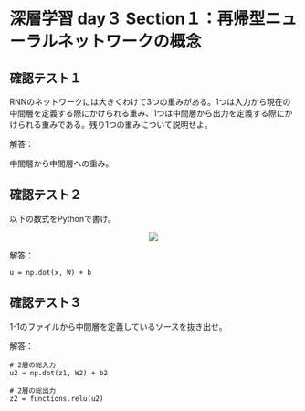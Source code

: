 # 深層学習 day３ Section１：再帰型ニューラルネットワークの概念

## 確認テスト１

RNNのネットワークには大きくわけて3つの重みがある。1つは入力から現在の中間層を定義する際にかけられる重み、1つは中間層から出力を定義する際にかけられる重みである。残り1つの重みについて説明せよ。

解答：

   中間層から中間層への重み。

## 確認テスト２

以下の数式をPythonで書け。

<p align="center">
  <img src="https://latex.codecogs.com/svg.latex?\begin{align*}u&=w_1x_1+w_2x_2+w_3x_3+w_4x_4+b\\&=\mathbf{W}\mathbf{x}+b\end{align*}" />
</P>

解答：
```
u = np.dot(x, W) + b
```

## 確認テスト３

1-1のファイルから中間層を定義しているソースを抜き出せ。

解答：
```
# 2層の総入力
u2 = np.dot(z1, W2) + b2
    
# 2層の総出力
z2 = functions.relu(u2)
```    
